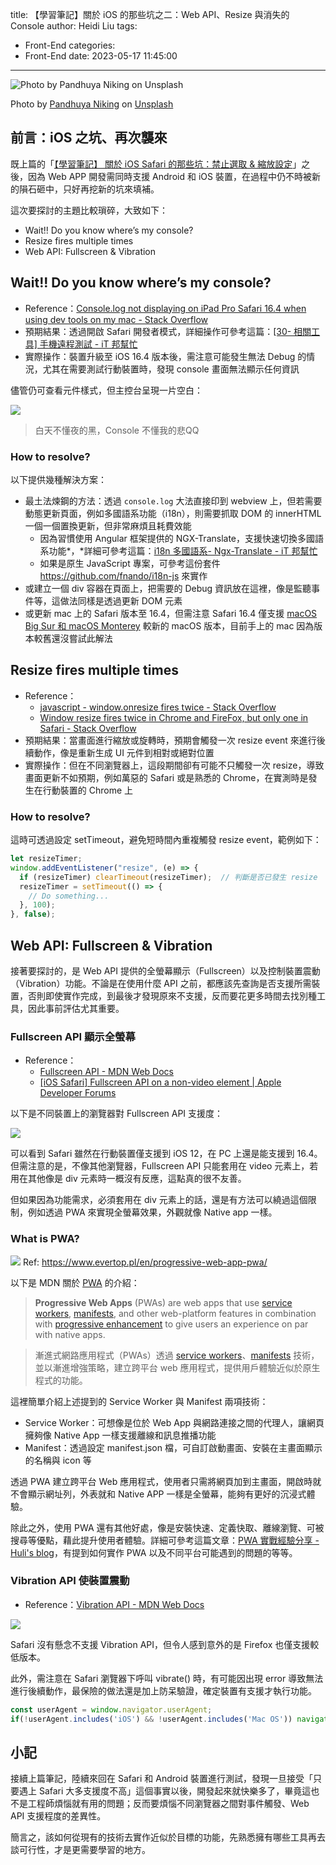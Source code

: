 title: 【學習筆記】關於 iOS 的那些坑之二：Web API、Resize 與消失的 Console
author: Heidi Liu
tags:
  - Front-End
categories:
  - Front-End
date: 2023-05-17 11:45:00
---

![Photo by [Pandhuya Niking](https://unsplash.com/@dispandu?utm_source=unsplash&utm_medium=referral&utm_content=creditCopyText) on [Unsplash](https://unsplash.com/photos/rl6aomPDKl8?utm_source=unsplash&utm_medium=referral&utm_content=creditCopyText)](https://images.unsplash.com/photo-1639656333400-ee5240f757a0?ixlib=rb-4.0.3&q=85&fm=jpg&crop=entropy&cs=srgb)

Photo by [Pandhuya Niking](https://unsplash.com/@dispandu?utm_source=unsplash&utm_medium=referral&utm_content=creditCopyText) on [Unsplash](https://unsplash.com/photos/rl6aomPDKl8?utm_source=unsplash&utm_medium=referral&utm_content=creditCopyText)


## 前言：iOS 之坑、再次襲來

既上篇的「[【學習筆記】 關於 iOS Safari 的那些坑：禁止選取 & 縮放設定](https://heidiliu2020.github.io/safari-pinch-and-double-tap/)」之後，因為 Web APP 開發需同時支援 Android 和 iOS 裝置，在過程中仍不時被新的隕石砸中，只好再挖新的坑來填補。

<!--more-->

這次要探討的主題比較瑣碎，大致如下：

- Wait!! Do you know where’s my console?
- Resize fires multiple times
- Web API: Fullscreen & Vibration

## Wait!! Do you know where’s my console?

- Reference：[Console.log not displaying on iPad Pro Safari 16.4 when using dev tools on my mac - Stack Overflow](https://stackoverflow.com/questions/75862081/console-log-not-displaying-on-ipad-pro-safari-16-4-when-using-dev-tools-on-my-ma)
- 預期結果：透過開啟 Safari 開發者模式，詳細操作可參考這篇：[[30- 相關工具] 手機遠程測試 - iT 邦幫忙](https://ithelp.ithome.com.tw/articles/10209412)
- 實際操作：裝置升級至 iOS 16.4 版本後，需注意可能發生無法 Debug 的情況，尤其在需要測試行動裝置時，發現 console 畫面無法顯示任何資訊

儘管仍可查看元件樣式，但主控台呈現一片空白：

![](https://hackmd.io/_uploads/BynS2TbSn.png)

> 白天不懂夜的黑，Console 不懂我的悲QQ

### How to resolve?

以下提供幾種解決方案：

- 最土法煉鋼的方法：透過 `console.log` 大法直接印到 webview 上，但若需要動態更新頁面，例如多國語系功能（i18n），則需要抓取 DOM 的 innerHTML 一個一個置換更新，但非常麻煩且耗費效能
    - 因為習慣使用 Angular 框架提供的 NGX-Translate，支援快速切換多國語系功能*，*詳細可參考這篇：[i18n 多國語系- Ngx-Translate - iT 邦幫忙](https://ithelp.ithome.com.tw/articles/10299595)
    - 如果是原生 JavaScript 專案，可參考這份套件 https://github.com/fnando/i18n-js 來實作
- 或建立一個 div 容器在頁面上，把需要的 Debug 資訊放在這裡，像是監聽事件等，這做法同樣是透過更新 DOM 元素
- 或更新 mac 上的 Safari 版本至 16.4，但需注意 Safari 16.4 僅支援 [macOS Big Sur 和 macOS Monterey](https://support.apple.com/zh-tw/HT213671) 較新的 macOS 版本，目前手上的 mac 因為版本較舊還沒嘗試此解法

## Resize fires multiple times

- Reference：
    - [javascript - window.onresize fires twice - Stack Overflow](https://stackoverflow.com/questions/15812618/window-onresize-fires-twice)
    - [Window resize fires twice in Chrome and FireFox, but only one in Safari - Stack Overflow](https://stackoverflow.com/questions/13916485/window-resize-fires-twice-in-chrome-and-firefox-but-only-one-in-safari)
- 預期結果：當畫面進行縮放或旋轉時，預期會觸發一次 resize event 來進行後續動作，像是重新生成 UI 元件到相對或絕對位置
- 實際操作：但在不同瀏覽器上，這段期間卻有可能不只觸發一次 resize，導致畫面更新不如預期，例如萬惡的 Safari 或是熟悉的 Chrome，在實測時是發生在行動裝置的 Chrome 上

### How to resolve?

這時可透過設定 setTimeout，避免短時間內重複觸發 resize event，範例如下：

```jsx
let resizeTimer;
window.addEventListener("resize", (e) => {
  if (resizeTimer) clearTimeout(resizeTimer);  // 判斷是否已發生 resize
  resizeTimer = setTimeout(() => {
    // Do something...
  }, 100);
}, false);
```

## Web API: Fullscreen & Vibration

接著要探討的，是 Web API 提供的全螢幕顯示（Fullscreen）以及控制裝置震動（Vibration）功能。不論是在使用什麼 API 之前，都應該先查詢是否支援所需裝置，否則即使實作完成，到最後才發現原來不支援，反而要花更多時間去找別種工具，因此事前評估尤其重要。

### Fullscreen API 顯示全螢幕

- Reference：
    - [Fullscreen API - MDN Web Docs](https://developer.mozilla.org/en-US/docs/Web/API/Fullscreen_API)
    - [[iOS Safari] Fullscreen API on a non-video element | Apple Developer Forums](https://developer.apple.com/forums/thread/133248)

以下是不同裝置上的瀏覽器對 Fullscreen API 支援度：

![](https://hackmd.io/_uploads/rk2Y3pZSh.png)

可以看到 Safari 雖然在行動裝置僅支援到 iOS 12，在 PC 上還是能支援到 16.4。但需注意的是，不像其他瀏覽器，Fullscreen API 只能套用在 video 元素上，若用在其他像是 div 元素時一概沒有反應，這點真的很不友善。

但如果因為功能需求，必須套用在 div 元素上的話，還是有方法可以繞過這個限制，例如透過 PWA 來實現全螢幕效果，外觀就像 Native app 一樣。

### What is PWA?

![](https://hackmd.io/_uploads/ByFz66WBh.png)
Ref: https://www.evertop.pl/en/progressive-web-app-pwa/

以下是 MDN 關於 [PWA](https://developer.mozilla.org/zh-TW/docs/Web/Progressive_web_apps) 的介紹：

> **Progressive Web Apps** (PWAs) are web apps that use [service workers](https://developer.mozilla.org/en-US/docs/Web/API/Service_Worker_API), [manifests](https://developer.mozilla.org/en-US/docs/Web/Manifest), and other web-platform features in combination with [progressive enhancement](https://developer.mozilla.org/en-US/docs/Glossary/Progressive_Enhancement) to give users an experience on par with native apps.
> 

> 漸進式網路應用程式（PWAs）透過 [service workers](https://developer.mozilla.org/en-US/docs/Web/API/Service_Worker_API)、[manifests](https://developer.mozilla.org/en-US/docs/Web/Manifest) 技術，並以漸進增強策略，建立跨平台 web 應用程式，提供用戶體驗近似於原生程式的功能。
> 

這裡簡單介紹上述提到的 Service Worker 與 Manifest 兩項技術：

- Service Worker：可想像是位於 Web App 與網路連接之間的代理人，讓網頁擁夠像 Native App 一樣支援離線和訊息推播功能
- Manifest：透過設定 manifest.json 檔，可自訂啟動畫面、安裝在主畫面顯示的名稱與 icon 等

透過 PWA 建立跨平台 Web 應用程式，使用者只需將網頁加到主畫面，開啟時就不會顯示網址列，外表就和 Native APP 一樣是全螢幕，能夠有更好的沉浸式體驗。

除此之外，使用 PWA 還有其他好處，像是安裝快速、定義快取、離線瀏覽、可被搜尋等優點，藉此提升使用者體驗。詳細可參考這篇文章：[PWA 實戰經驗分享 - Huli's blog](https://blog.huli.tw/2018/10/13/pwa-in-action/)，有提到如何實作 PWA 以及不同平台可能遇到的問題的等等。


### Vibration API 使裝置震動

- Reference：[Vibration API - MDN Web Docs](https://developer.mozilla.org/en-US/docs/Web/API/Vibration_API)

![](https://hackmd.io/_uploads/S11Rn6WB2.png)

Safari 沒有懸念不支援 Vibration API，但令人感到意外的是 Firefox 也僅支援較低版本。

此外，需注意在 Safari 瀏覽器下呼叫 vibrate() 時，有可能因出現 error 導致無法進行後續動作，最保險的做法還是加上防呆驗證，確定裝置有支援才執行功能。

```jsx
const userAgent = window.navigator.userAgent;
if(!userAgent.includes('iOS') && !userAgent.includes('Mac OS')) navigator.vibrate();
```

## 小記

接續上篇筆記，陸續來回在 Safari 和 Android 裝置進行測試，發現一旦接受「只要遇上 Safari 大多支援度不高」這個事實以後，開發起來就快樂多了，畢竟這也不是工程師煩惱就有用的問題；反而要煩惱不同瀏覽器之間對事件觸發、Web API 支援程度的差異性。

簡言之，該如何從現有的技術去實作近似於目標的功能，先熟悉擁有哪些工具再去談可行性，才是更需要學習的地方。

